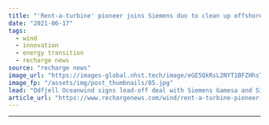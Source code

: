 ```yaml
---
title: "'Rent-a-turbine' pioneer joins Siemens duo to clean up offshore oil with mobile floating wind"
date: "2021-06-17"
tags: 
  - wind
  - innovation
  - energy transition
  - recharge news
source: "recharge news"
image_url: "https://images-global.nhst.tech/image/eGE5QkRsL2NYT1BFZHhsTnJsQ1RKVmM4NzhraU00TDIxc3hwQ0dmOGdyRT0=/nhst/binary/b9a14b6d5132d9b2794e44d3dfb3de14"
image_fp: "/assets/img/post_thumbnails/85.jpg"
lead: "Odfjell Oceanwind signs lead-off deal with Siemens Gamesa and Siemens Energy with view to deployment of up-to-14MW machines for fossil operations decarbonisation"
article_url: "https://www.rechargenews.com/wind/rent-a-turbine-pioneer-joins-siemens-duo-to-clean-up-offshore-oil-with-mobile-floating-wind/2-1-1026973"
---
```


---
